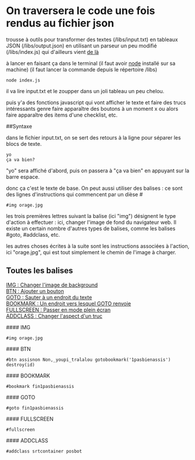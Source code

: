 # On traversera le code une fois rendus au fichier json

trousse à outils pour transformer des textes (/libs/input.txt) 
en tableaux JSON (/libs/output.json)
en utilisant un parseur un peu modifié (/libs/index.js)
qui d'ailleurs vient [de là](https://www.npmjs.com/package/simple-text-parser2)

à lancer en faisant ça dans le terminal
(il faut avoir [node](https://nodejs.org/en/download/) installé sur sa machine)
(il faut lancer la commande depuis le répertoire /libs)

```
node index.js
```

il va lire input.txt et le zoupper dans un joli tableau un peu chelou.

puis y'a des fonctions javascript qui vont afficher le texte
et faire des trucs intéressants genre faire apparaître des boutons à un moment
x ou alors faire apparaître des items d'une checklist, etc.

##Syntaxe

dans le fichier input.txt, on se sert des retours à la ligne pour séparer les blocs de texte.

```
yo
ça va bien?
```

"yo" sera affiché d'abord, puis on passera à "ça va bien" en appuyant sur la barre espace.

donc ça c'est le texte de base. On peut aussi utiliser des balises : ce sont des lignes d'instructions qui commencent par un dièse #

```
#img orage.jpg
```

les trois premières lettres suivant la balise (ici "img") désignent le type d'action à effectuer : ici, changer l'image de fond du navigateur web. Il existe un certain nombre d'autres types de balises, comme les balises #goto, #addclass, etc.

les autres choses écrites à la suite sont les instructions associées à l'action, ici "orage.jpg", qui est tout simplement le chemin de l'image à charger.

## Toutes les balises
[IMG : Changer l'image de background](#IMG)<br>
[BTN : Ajouter un bouton](#BTN)<br>
[GOTO : Sauter à un endroit du texte](#GOTO)<br>
[BOOKMARK : Un endroit vers lesquel GOTO renvoie](#BOOKMARK)<br>
[FULLSCREEN : Passer en mode plein écran](#FULLSCREEN)<br>
[ADDCLASS : Changer l'aspect d'un truc](#ADDCLASS)<br>

<a name="IMG"/>
#### IMG

```
#img orage.jpg
```

<a name="BTN"/>
#### BTN

```
#btn assisnon Non,_youpi_tralalou gotobookmark('1pasbienassis') destroy(id)
```
<a name="BOOKMARK"/>
#### BOOKMARK

```
#bookmark fin1pasbienassis
```

<a name="GOTO"/>
#### GOTO

```
#goto fin1pasbienassis
```
<a name="FULLSCREEN"/>
#### FULLSCREEN

```
#fullscreen
```
<a name="ADDCLASS"/>
#### ADDCLASS

```
#addclass srtcontainer posbot
```
